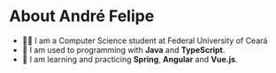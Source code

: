 # About André Felipe
- 👨‍💻 I am a Computer Science student at Federal University of Ceará
- 💪 I am used to programming with **Java** and **TypeScript**.
- 🌱 I am learning and practicing **Spring**, **Angular** and **Vue.js**.


